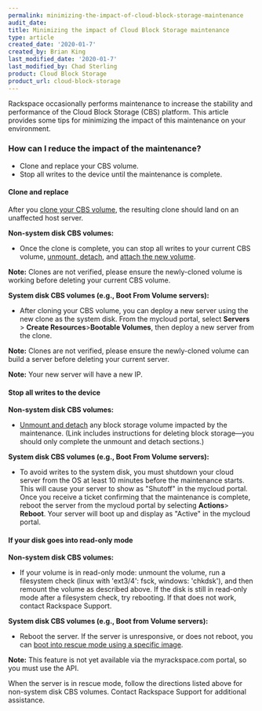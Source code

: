 ```yaml
---
permalink: minimizing-the-impact-of-cloud-block-storage-maintenance
audit_date:
title: Minimizing the impact of Cloud Block Storage maintenance
type: article
created_date: '2020-01-7'
created_by: Brian King
last_modified_date: '2020-01-7'
last_modified_by: Chad Sterling
product: Cloud Block Storage
product_url: cloud-block-storage
---
```


Rackspace occasionally performs maintenance to increase the stability
and performance of the Cloud Block Storage (CBS) platform. This article provides
some tips for minimizing the impact of this maintenance on your environment.

###  How can I reduce the impact of the maintenance?

- Clone and replace your CBS volume.
- Stop all writes to the device until the maintenance is complete.

#### Clone and replace

After you [clone your CBS volume](https://support.rackspace.com/how-to/create-a-clone-of-a-cloud-block-storage-volume/), the resulting clone should land on an unaffected host server.

**Non-system disk CBS volumes:**

- Once the clone is complete, you can stop all writes to your current CBS volume, [unmount,
detach](https://support.rackspace.com/how-to/detach-and-delete-cloud-block-storage-volumes/), and [attach the new volume](https://support.rackspace.com/how-to/create-and-attach-a-cloud-block-storage-volume/).

**Note:** Clones are not verified, please ensure the
newly-cloned volume is working before deleting your current CBS volume.

**System disk CBS volumes (e.g., Boot From Volume servers):**

- After cloning your CBS volume, you can deploy a new server using the new clone
as the system disk. From the mycloud portal, select **Servers** > **Create Resources**>**Bootable Volumes**, then deploy a new server from the clone.

**Note:** Clones are not verified, please ensure the newly-cloned volume can build a server before deleting your current server.

**Note:** Your new server will have a new IP.

#### Stop all writes to the device

**Non-system disk CBS volumes:**

- [Unmount and detach](https://support.rackspace.com/how-to/detach-and-delete-cloud-block-storage-volumes/) any block storage volume impacted by the maintenance. (Link includes instructions for deleting block storage&mdash;you should only complete the unmount and detach sections.)

**System disk CBS volumes (e.g., Boot From Volume servers):**

- To avoid writes to the system disk, you must shutdown your cloud server from the OS at least 10 minutes before the maintenance starts. This will cause your server to show as "Shutoff"  in the mycloud portal. Once you receive a ticket confirming that the maintenance is complete, reboot the server from the mycloud portal by selecting **Actions**> **Reboot**. Your server will boot up and display as "Active" in the mycloud portal.

#### If your disk goes into read-only mode

**Non-system disk CBS volumes:**

- If your volume is in read-only mode: unmount the volume, run a filesystem check
(linux with 'ext3/4': fsck, windows: 'chkdsk'), and then remount the volume as described above.
If the disk is still in read-only mode after a filesystem check, try rebooting. If that
does not work, contact Rackspace Support.

**System disk CBS volumes (e.g., Boot from Volume servers):**

- Reboot the server. If the server is unresponsive, or does not reboot, you can [boot
into rescue mode using a specific image](https://developer.rackspace.com/docs/cloud-servers/v2/api-reference/svr-basic-operations/#rescue-specified-server).

**Note:** This feature is not yet available via the myrackspace.com portal, so you must use the API.

When the server is in rescue mode, follow the directions listed above for non-system disk CBS volumes. Contact Rackspace Support for additional assistance.